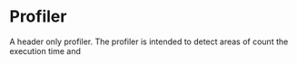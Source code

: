 # Profiler

A header only profiler. The profiler is intended to detect areas of  count the execution time and 
